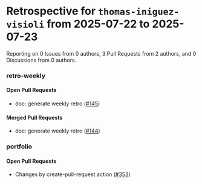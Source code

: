 # Retrospective for `thomas-iniguez-visioli` from 2025-07-22 to 2025-07-23

Reporting on 0 Issues from 0 authors, 3 Pull Requests from 2 authors, and 0 Discussions from 0 authors.


### retro-weekly

#### Open Pull Requests

- doc: generate weekly retro ([#145](https://github.com/thomas-iniguez-visioli/retro-weekly/pull/145))

#### Merged Pull Requests

- doc: generate weekly retro ([#144](https://github.com/thomas-iniguez-visioli/retro-weekly/pull/144))

### portfolio

#### Open Pull Requests

- Changes by create-pull-request action ([#353](https://github.com/thomas-iniguez-visioli/portfolio/pull/353))